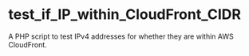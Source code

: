 # test_if_IP_within_CloudFront_CIDR
A PHP script to test IPv4 addresses for whether they are within AWS CloudFront.

